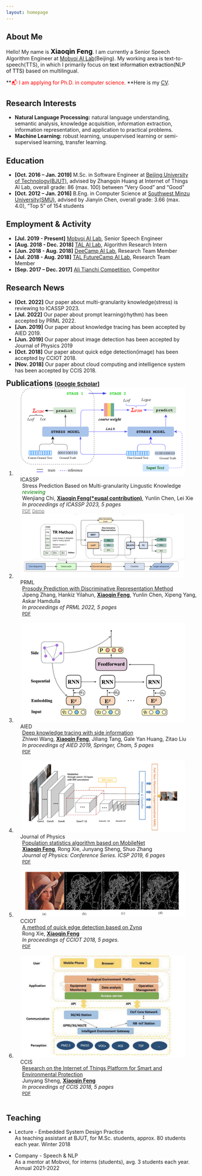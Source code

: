 ```yaml
---
layout: homepage
---
```


## About Me


Hello! My name is **<font color=black size=4px>Xiaoqin Feng</font>**. I am currently a Senior Speech Algorithm Engineer at [Mobvoi AI Lab](https://www.mobvoi.com/hk)(Beijing). My working area is text-to-speech(TTS), in which I primarily focus on <font color=black>text information extraction(NLP of TTS)</font> based on multilingual.

**<font color=red>&#x1F4EC; I am applying for Ph.D. in computer science. </font>**Here is my [CV](https://xqfeng-josie.github.io/resume/xiaoqin_cv.pdf).

## Research Interests
- **Natural Language Processing:** natural language understanding, semantic analysis, knowledge acquisition, 
information extraction, information representation, and application to practical problems. 
- **Machine Learning:** robust learning, unsupervised learning or semi-supervised learning, transfer learning.
<!--
<strong style="color:#e74d3c; font-weight:600">I am looking for a postdoc or research scientist position in the US and EU. I would appreciate a ping if you see a job I might fit.</strong>
-->

## Education
- **[Oct. 2016 – Jan. 2019]** M.Sc. in Software Engineer at [Beijing University of Technology(BJUT)](https://www.bjut.edu.cn/), advised by Zhangqin Huang at Internet of Things AI Lab, overall grade: 86 (max. 100) between “Very Good” and “Good”
- **[Oct. 2012 – Jan. 2016]** B.Eng. in Computer Science at [Southwest Minzu University(SMU)](https://www.swun.edu.cn/), advised by Jianyin Chen, overall grade: 3.66 (max. 4.0), “Top 5” of 154 students

## Employment & Activity
- **[Jul. 2019 - Present]** [Mobvoi AI Lab](https://www.mobvoi.com/hk), Senior Speech Engineer
- **[Aug. 2018 - Dec. 2018]** [TAL AI Lab](https://en.100tal.com/), Algorithm Research Intern
- **[Jun. 2018 - Aug. 2018]** [DeeCamp AI Lab](https://deecamp.com/#/home), Research Team Member
- **[Jul. 2018 - Aug. 2018]** [TAL FutureCamp AI Lab](https://en.100tal.com), Research Team Member
- **[Sep. 2017 – Dec. 2017]** [Ali Tianchi Competition](https://tianchi.aliyun.com/competition/entrance/231620/information), Competitor


## Research News

- **[Oct. 2022]** Our paper about multi-granularity knowledge(stress) is reviewing to ICASSP 2023.
- **[Jul. 2022]** Our paper about prompt learning(rhythm) has been accepted by PRML 2022.
- **[Jun. 2019]** Our paper about knowledge tracing has been accepted by AIED 2019.
- **[Jun. 2019]** Our paper about image detection has been accepted by Journal of Physics 2019
- **[Oct. 2018]** Our paper about quick edge detection(image) has been accepted by CCIOT 2018.
- **[Nov. 2018]** Our paper about cloud computing and intelligence system has been accepted by CCIS 2018.

<h2 id="publications" style="margin: 2px 0px -15px;">Publications <temp style="font-size:15px;">[</temp><a href="https://scholar.google.com/citations?user=-rW26N0AAAAJ" target="_blank" style="font-size:15px;">Google Scholar</a><temp style="font-size:15px;">]</temp></h2>

<div class="publications">
<ol class="bibliography">

<li>
<div class="pub-row">
  <div class="col-sm-3 abbr" style="position: relative;padding-right: 15px;padding-left: 15px;">
    <img src="/assets/img/ICASSP2023.png" class="teaser img-fluid z-depth-1">
            <abbr class="badge">ICASSP</abbr>
  </div>
  <div id="peng2021copo" class="col-sm-9" style="position: relative;width: 100%;padding-right: 15px;padding-left: 20px;">
      <div class="title">Stress Prediction Based on Multi-granularity Lingustic Knowledge <i><font color=green>reviewing</font></i></div>
      <div class="author">
        Wenjiang Chi, <strong><u>Xiaoqin Feng(*euqal contribution)</u></strong>, Yunlin Chen, Lei Xie
      </div>
      <div class="periodical"><em>In proceedings of ICASSP 2023, 5 pages</em>
      </div>
    <div class="links">
      <a href="" class="btn btn-sm z-depth-0" role="button" target="_blank" style="font-size:12px;"><font color=gray>PDF</font></a>
      <a href="" class="btn btn-sm z-depth-0" role="button" target="_blank" style="font-size:12px;"><font color=gray>Demo</font></a>
      <!-- <a href="https://github.com/yaoyao-liu/meta-transfer-learning" class="btn btn-sm z-depth-0" role="button" target="_blank" style="font-size:12px;">Code</a>
      <a href="https://bibliography.yliu.de/TPAMI22.txt" class="btn btn-sm z-depth-0" role="button" target="_blank" style="font-size:12px;">BibTex</a> -->
    </div>
  </div>
</div>
</li>



<li>
<div class="pub-row">
  <div class="col-sm-3 abbr" style="position: relative;padding-right: 15px;padding-left: 15px;">
    <img src="/assets/img/prompt2022.png" class="teaser img-fluid z-depth-1">
            <abbr class="badge">PRML</abbr>
  </div>
  <div id="peng2021copo" class="col-sm-9" style="position: relative;width: 100%;padding-right: 15px;padding-left: 20px;">
      <div class="title"><a href="https://ieeexplore.ieee.org/abstract/document/9882251">Prosody Prediction with Discriminative Representation Method</a></div>
      <div class="author">
        Jipeng Zhang, Hankiz Yilahun, <strong><u>Xiaoqin Feng</u></strong>, Yunlin Chen, Xipeng Yang, Askar Hamdulla
      </div>
      <div class="periodical"><em>In proceedings of PRML 2022, 5 pages</em>
      </div>
    <div class="links">
      <a href="https://ieeexplore.ieee.org/abstract/document/9882251" class="btn btn-sm z-depth-0" role="button" target="_blank" style="font-size:12px;">PDF</a>
      <!-- <a href="https://github.com/yaoyao-liu/meta-transfer-learning" class="btn btn-sm z-depth-0" role="button" target="_blank" style="font-size:12px;">Code</a>
      <a href="https://bibliography.yliu.de/TPAMI22.txt" class="btn btn-sm z-depth-0" role="button" target="_blank" style="font-size:12px;">BibTex</a> -->
    </div>
  </div>
</div>
</li>

<br>
  
<li>
<div class="pub-row">
  <div class="col-sm-3 abbr" style="position: relative;padding-right: 15px;padding-left: 15px;">
    <img src="/assets/img/knowledge2019.png" class="teaser img-fluid z-depth-1">
            <abbr class="badge">AIED</abbr>
  </div>
  <div id="peng2021copo" class="col-sm-9" style="position: relative;width: 100%;padding-right: 15px;padding-left: 20px;">
      <div class="title"><a href="https://arxiv.org/pdf/1909.00372.pdf">Deep knowledge tracing with side information</a></div>
      <div class="author">
        Zhiwei Wang, <strong><u>Xiaoqin Feng</u></strong>, Jiliang Tang, Gale Yan Huang, Zitao Liu</div>
      <div class="periodical"><em>In proceedings of AIED 2019, Springer, Cham, 5 pages</em>
      </div>
    <div class="links">
      <a href="https://arxiv.org/pdf/1909.00372.pdf" class="btn btn-sm z-depth-0" role="button" target="_blank" style="font-size:12px;">PDF</a>
      <!-- <a href="https://gitlab.mpi-klsb.mpg.de/yaoyaoliu/rmm/" class="btn btn-sm z-depth-0" role="button" target="_blank" style="font-size:12px;">Code</a>
      <a href="https://class-il.mpi-inf.mpg.de/rmm/" class="btn btn-sm z-depth-0" role="button" target="_blank" style="font-size:12px;">Project Page</a>
      <a href="https://bibliography.yliu.de/NeurIPS21.txt" class="btn btn-sm z-depth-0" role="button" target="_blank" style="font-size:12px;">BibTex</a> -->
    </div>
  </div>
</div>
</li>
<br>


<li>
<div class="pub-row">
  <div class="col-sm-3 abbr" style="position: relative;padding-right: 15px;padding-left: 15px;">
    <img src="/assets/img/mobilenet2018.png" class="teaser img-fluid z-depth-1">
            <abbr class="badge">Journal of Physics</abbr>
  </div>
  <div id="peng2021copo" class="col-sm-9" style="position: relative;width: 100%;padding-right: 15px;padding-left: 20px;">
      <div class="title"><a href="https://iopscience.iop.org/article/10.1088/1742-6596/1237/2/022045/pdf">Population statistics algorithm based on MobileNet</a></div>
      <div class="author"><strong><u>Xiaoqin Feng</u></strong>, Rong Xie, Junyang Sheng, Shuo Zhang</div>
      <div class="periodical"><em>Journal of Physics: Conference Series. ICSP 2019, 6 pages</em>
      </div>
    <div class="links">
      <a href="https://iopscience.iop.org/article/10.1088/1742-6596/1237/2/022045/pdf" class="btn btn-sm z-depth-0" role="button" target="_blank" style="font-size:12px;">PDF</a>
      <!-- <a href="https://github.com/xinzheli1217/learning-to-self-train" class="btn btn-sm z-depth-0" role="button" target="_blank" style="font-size:12px;">Code</a>
      <a href="https://bibliography.yliu.de/CVIU21.txt" class="btn btn-sm z-depth-0" role="button" target="_blank" style="font-size:12px;">BibTex</a> -->
    </div>
  </div>
</div>
</li>
<br>
<li>
<div class="pub-row">
  <div class="col-sm-3 abbr" style="position: relative;padding-right: 15px;padding-left: 15px;">
    <img src="/assets/img/imagedetect2018.png" class="teaser img-fluid z-depth-1">
            <abbr class="badge">CCIOT</abbr>
  </div>
  <div id="peng2021copo" class="col-sm-9" style="position: relative;width: 100%;padding-right: 15px;padding-left: 20px;">
      <div class="title"><a href="https://ieeexplore.ieee.org/document/9032641">A method of quick edge detection based on Zynq</a></div>
      <div class="author">  Rong Xie, <strong><u>Xiaoqin Feng</u></strong></div>
      <div class="periodical"><em> In proceedings of CCIOT 2018, 5 pages.</em>
      </div>
    <div class="links">
      <a href="https://ieeexplore.ieee.org/document/9032641" class="btn btn-sm z-depth-0" role="button" target="_blank" style="font-size:12px;">PDF</a>
      <!-- <a href="https://github.com/xinzheli1217/learning-to-self-train" class="btn btn-sm z-depth-0" role="button" target="_blank" style="font-size:12px;">Code</a>
      <a href="https://bibliography.yliu.de/CVIU21.txt" class="btn btn-sm z-depth-0" role="button" target="_blank" style="font-size:12px;">BibTex</a> -->
    </div>
  </div>
</div>
</li>

<br>

<li>
<div class="pub-row">
  <div class="col-sm-3 abbr" style="position: relative;padding-right: 15px;padding-left: 15px;">
    <img src="/assets/img/ccis2018.png" class="teaser img-fluid z-depth-1">
            <abbr class="badge">CCIS</abbr>
  </div>
  <div id="peng2021copo" class="col-sm-9" style="position: relative;width: 100%;padding-right: 15px;padding-left: 20px;">
      <div class="title"><a href="https://ieeexplore.ieee.org/document/8691352">Research on the Internet of Things Platform for Smart and Environmental Protection</a></div>
      <div class="author"> Junyang Sheng, <strong><u>Xiaoqin Feng</u></strong></div>
      <div class="periodical"><em>In proceedings of CCIS 2018, 5 pages</em>
      </div>
    <div class="links">
      <a href="https://ieeexplore.ieee.org/document/8691352" class="btn btn-sm z-depth-0" role="button" target="_blank" style="font-size:12px;">PDF</a>
      <!-- <a href="https://dblp.uni-trier.de/rec/journals/tnn/LiuSHLSC21.html?view=bibtex" class="btn btn-sm z-depth-0" role="button" target="_blank" style="font-size:12px;">BibTex</a> -->
    </div>
  </div>
</div>
</li>

<br>
  

</ol>
</div>

## Teaching

- Lecture - Embedded System Design Practice <br>As teaching assistant at BJUT, for M.Sc. students, approx. 80 students each year. Winter 2018

- Company - Speech & NLP <br>As a mentor at Mobvoi, for interns (students), avg. 3 students each year. Annual  2021-2022